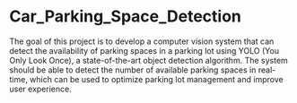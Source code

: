 # Car_Parking_Space_Detection
 The goal of this project is to develop a computer vision system that can detect the availability of parking spaces in a parking lot using YOLO (You Only Look Once), a state-of-the-art object detection algorithm. The system should be able to detect the number of available parking spaces in real-time, which can be used to optimize parking lot management and improve user experience.

